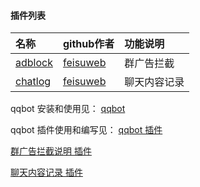 #### 插件列表



|名称                |github作者    | 功能说明                 
|:-------------------|:-------------|:----------------------------
|[adblock](https://github.com/feisuweb/qqbot-plugins/blob/master/adblock.py)             |[feisuweb](https://github.com/feisuweb)       |群广告拦截
|[chatlog](https://github.com/feisuweb/qqbot-plugins/blob/master/chatlog.py)             |[feisuweb](https://github.com/feisuweb)       |聊天内容记录

qqbot 安装和使用见： [qqbot](https://github.com/pandolia/qqbot)

qqbot 插件使用和编写见： [qqbot 插件](https://github.com/pandolia/qqbot#%E5%85%AB-%E6%8F%92%E4%BB%B6)




 [群广告拦截说明 插件](https://github.com/feisuweb/qqbot-plugins/blob/master/adblock.md)

 [聊天内容记录 插件](https://github.com/feisuweb/qqbot-plugins/blob/master/chatlog.md)


